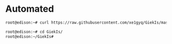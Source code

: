 # Automated

```sh
root@edison:~# curl https://raw.githubusercontent.com/xe1gyq/GiekIs/master/setup.sh -o - | sh
```

```sh
root@edison:~# cd GiekIs/
root@edison:~/GiekIs# 
```
